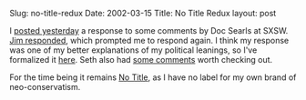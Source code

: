 Slug: no-title-redux
Date: 2002-03-15
Title: No Title Redux
layout: post

I <a href="http://www.redmonk.net/2002/03/12#item1071">posted yesterday</a> a response to some comments by Doc Searls at SXSW. <a href="http://www.redmonk.net/1072">Jim responded</a>, which prompted me to respond again. I think my response was one of my better explanations of my political leanings, so I&#39;ve formalized it <a href="http://www.redmonk.net/stories/noTitle">here</a>. Seth also had <a href="http://www.truerwords.net/1785">some comments</a> worth checking out.<p>

For the time being it remains <a href="http://www.redmonk.net/stories/noTitle">No Title</a>, as I have no label for my own brand of neo-conservatism.</p>
